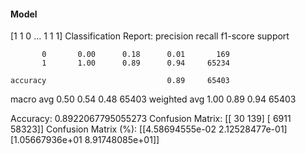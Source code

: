 #### Model
[1 1 0 ... 1 1 1]
Classification Report:
              precision    recall  f1-score   support

           0       0.00      0.18      0.01       169
           1       1.00      0.89      0.94     65234

    accuracy                           0.89     65403
   macro avg       0.50      0.54      0.48     65403
weighted avg       1.00      0.89      0.94     65403

Accuracy: 0.8922067795055273
Confusion Matrix:
[[   30   139]
 [ 6911 58323]]
Confusion Matrix (%):
[[4.58694555e-02 2.12528477e-01]
 [1.05667936e+01 8.91748085e+01]]

